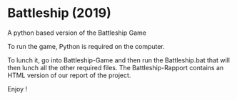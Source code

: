 # Battleship (2019)
A python based version of the Battleship Game

To run the game, Python is required on the computer.

To lunch it, go into Battleship-Game and then run the Battleship.bat that will then lunch all the other required files.
The Battleship-Rapport contains an HTML version of our report of the project.

Enjoy !

